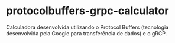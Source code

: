 # protocolbuffers-grpc-calculator
Calculadora desenvolvida utilizando o Protocol Buffers (tecnologia desenvolvida pela Google para transferência de dados) e o gRCP.
